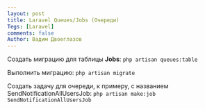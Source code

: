 ```yaml
---
layout: post
title: Laravel Queues/Jobs (Очереди)
Tegs: [Laravel]
comments: false
Author: Вадим Двоеглазов
---
```


Создать миграцию для таблицы **Jobs**: `php artisan queues:table`

Выполнить миграцию: `php artisan migrate`

Создать задачу для очереди, к примеру, с названием SendNotificationAllUsersJob: `php artisan make:job SendNotificationAllUsersJob`
